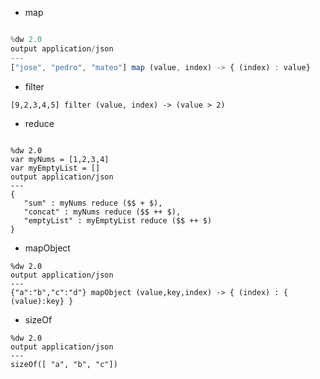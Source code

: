 * map
```javascript

%dw 2.0
output application/json
---
["jose", "pedro", "mateo"] map (value, index) -> { (index) : value}

```

* filter
```j́avascript
[9,2,3,4,5] filter (value, index) -> (value > 2)
```
* reduce

```j́avascript

%dw 2.0
var myNums = [1,2,3,4]
var myEmptyList = []
output application/json
---
{
   "sum" : myNums reduce ($$ + $),
   "concat" : myNums reduce ($$ ++ $),
   "emptyList" : myEmptyList reduce ($$ ++ $)
} 
```
* mapObject

```j́avascript
%dw 2.0
output application/json
---
{"a":"b","c":"d"} mapObject (value,key,index) -> { (index) : { (value):key} }
```
* sizeOf
```j́avascript
%dw 2.0
output application/json
---
sizeOf([ "a", "b", "c"])
```
